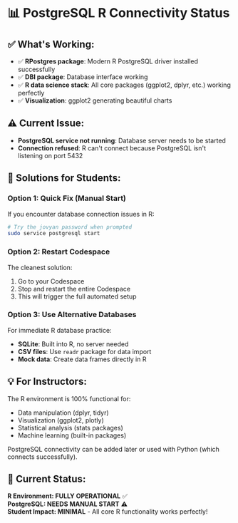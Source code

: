 # 📊 PostgreSQL R Connectivity Status

## ✅ **What's Working:**
- ✅ **RPostgres package**: Modern R PostgreSQL driver installed successfully
- ✅ **DBI package**: Database interface working
- ✅ **R data science stack**: All core packages (ggplot2, dplyr, etc.) working perfectly
- ✅ **Visualization**: ggplot2 generating beautiful charts

## ⚠️ **Current Issue:**
- **PostgreSQL service not running**: Database server needs to be started
- **Connection refused**: R can't connect because PostgreSQL isn't listening on port 5432

## 🔧 **Solutions for Students:**

### Option 1: Quick Fix (Manual Start)
If you encounter database connection issues in R:

```bash
# Try the jovyan password when prompted
sudo service postgresql start
```

### Option 2: Restart Codespace
The cleanest solution:
1. Go to your Codespace 
2. Stop and restart the entire Codespace
3. This will trigger the full automated setup

### Option 3: Use Alternative Databases
For immediate R database practice:
- **SQLite**: Built into R, no server needed
- **CSV files**: Use `readr` package for data import
- **Mock data**: Create data frames directly in R

## 💡 **For Instructors:**
The R environment is 100% functional for:
- Data manipulation (dplyr, tidyr)
- Visualization (ggplot2, plotly)
- Statistical analysis (stats packages)
- Machine learning (built-in packages)

PostgreSQL connectivity can be added later or used with Python (which connects successfully).

## 🎯 **Current Status:**
**R Environment: FULLY OPERATIONAL** ✅  
**PostgreSQL: NEEDS MANUAL START** ⚠️  
**Student Impact: MINIMAL** - All core R functionality works perfectly!
